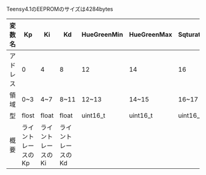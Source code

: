 Teensy4.1のEEPROMのサイズは4284bytes

| 変数名 |  Kp  |  Ki  |  Kd  | HueGreenMin | HueGreenMax | SqturationGreenMin | ValueGreenMin | HueRedMin | HueRedMax | SqturationRedMin | ValueRedMin | startingTilt | FloorProtrusion | EEP_LoadCell_isPressed |
| --- | --- | --- | --- | --- | --- | --- | --- | --- | --- | --- | --- | --- | --- | --- |
| アドレス | 0 | 4 | 8 | 12 | 14 | 16 | 18 | 20 | 22 | 24 | 26 | 28 | 32 | 34 |
| 領域 | 0~3 | 4~7 | 8~11 | 12~13 | 14~15 | 16~17 | 18~19 | 20~21 | 22~23 | 24~25 | 26~27 | 28~31 | 32~33 | 34~35 |
| 型 | flost |  float  |  float  | uint16_t | uint16_t | uint16_t | uint16_t | uint16_t | uint16_t | uint16_t | uint16_t |  float  | uint16_t | int16_t |
| 概要 |  ライントレースのKp  |  ライントレースのKi  |  ライントレースのKd  |  |  |  |  |  |  |  |  | 傾き始めたときの加速度 | バンプないし坂を検知したとする床との距離 | 左右のロードセルにかかる力の合力で押されたと判断する基準 |